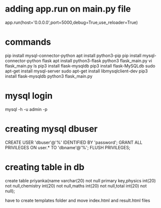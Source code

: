 # adding app.run on main.py file
 app.run(host='0.0.0.0',port=5000,debug=True,use_reloader=True)
# commands
 pip install mysql-connector-python
 apt install python3-pip
 pip install mysql-connector-python
 flask
 apt install python3-flask
 python3 flask_main.py 
 vi flask_main.py 
 ls
 pip3 install flask-mysqldb
 pip3 install flask-MySQLdb
 sudo apt-get install mysql-server
 sudo apt-get install libmysqlclient-dev
 pip3 install flask-mysqldb
 python3 flask_main.py
 # mysql login
 mysql -h  -u admin -p
 # creating mysql dbuser
 CREATE USER 'dbuser'@'%' IDENTIFIED BY 'password';
GRANT ALL PRIVILEGES ON user.* TO 'dbname'@'%';
 FLUSH PRIVILEGES;
 # creating table in db
  create table priyanka(name varchar(20) not null primary key,physics int(20) not null,chemistry int(20) not null,maths int(20) not null,total int(20) not null);


have to create templates folder and move index.html and result.html files 
